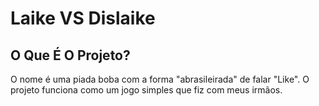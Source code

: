 # Laike VS Dislaike

## O Que É O Projeto?

O nome é uma piada boba com a forma "abrasileirada" de falar "Like". O projeto funciona como um jogo simples que fiz com meus irmãos.
